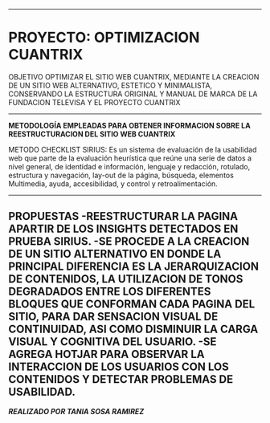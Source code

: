 --------------------------------------
# PROYECTO: OPTIMIZACION CUANTRIX
OBJETIVO OPTIMIZAR EL SITIO WEB CUANTRIX, MEDIANTE LA CREACION DE UN SITIO WEB ALTERNATIVO, ESTETICO Y MINIMALISTA, CONSERVANDO LA ESTRUCTURA ORIGINAL Y MANUAL DE MARCA DE LA FUNDACION TELEVISA Y EL PROYECTO CUANTRIX

--------------------------------------
**METODOLOGÍA EMPLEADAS PARA OBTENER INFORMACION SOBRE LA REESTRUCTURACION DEL SITIO WEB CUANTRIX**

METODO CHECKLIST SIRIUS: Es un sistema de evaluación de la usabilidad web que parte de la evaluación heurística que reúne una serie de datos a nivel general, de identidad e información, lenguaje y redacción, rotulado, estructura y navegación, lay-out de la página, búsqueda, elementos Multimedia, ayuda, accesibilidad, y control y retroalimentación.

---------------------------------------------
**PROPUESTAS**
-REESTRUCTURAR LA PAGINA  APARTIR DE LOS INSIGHTS DETECTADOS EN PRUEBA SIRIUS.
-SE PROCEDE A LA CREACION DE UN SITIO ALTERNATIVO EN DONDE LA PRINCIPAL DIFERENCIA ES LA JERARQUIZACION DE CONTENIDOS, LA UTILIZACION DE TONOS DEGRADADOS ENTRE LOS DIFERENTES BLOQUES QUE CONFORMAN CADA PAGINA DEL SITIO, PARA DAR SENSACION VISUAL DE CONTINUIDAD, ASI COMO DISMINUIR LA CARGA VISUAL Y COGNITIVA DEL USUARIO.
-SE AGREGA HOTJAR PARA OBSERVAR LA INTERACCION DE LOS USUARIOS CON LOS CONTENIDOS Y DETECTAR PROBLEMAS DE USABILIDAD. 
----------------------------------------------
***REALIZADO POR TANIA SOSA RAMIREZ***
